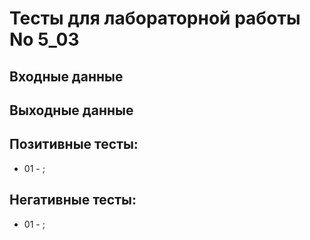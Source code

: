 # Тесты для лабораторной работы No 5_03


## Входные данные


## Выходные данные

## Позитивные тесты:
- 01 - ;

## Негативные тесты:
- 01 - ;
